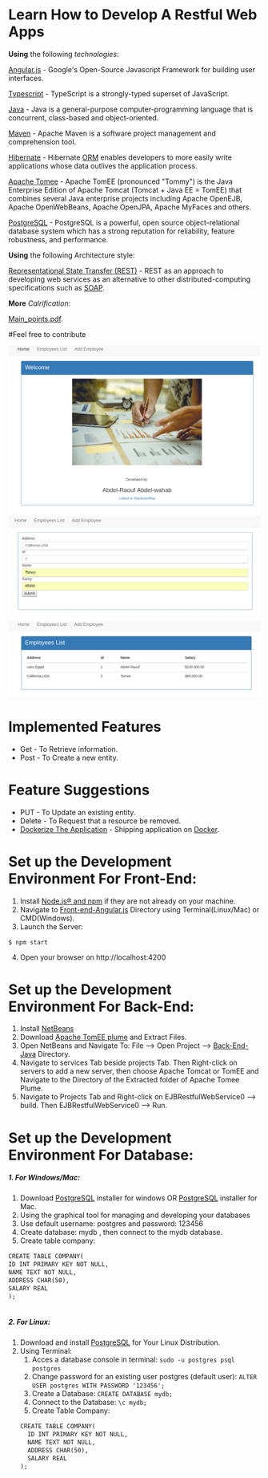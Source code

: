 # Learn How to Develop A Restful Web Apps

**Using** the following *technologies*: 

[Angular.js](https://angular.io/) - Google's Open-Source Javascript Framework for building user interfaces.

[Typescript](https://www.typescriptlang.org/) - TypeScript is a strongly-typed superset of JavaScript.

[Java](https://www.oracle.com/technetwork/java/index.html) - Java is a general-purpose computer-programming language that is concurrent, class-based and object-oriented.

[Maven](https://maven.apache.org/) - Apache Maven is a software project management and comprehension tool.

[Hibernate](https://hibernate.org/) - Hibernate [ORM](http://hibernate.org/orm/what-is-an-orm/) enables developers to more easily write applications whose data outlives the application process. 

[Apache Tomee](http://tomee.apache.org/) - Apache TomEE (pronounced "Tommy") is the Java Enterprise Edition of Apache Tomcat (Tomcat + Java EE = TomEE) that combines several Java enterprise projects including Apache OpenEJB, Apache OpenWebBeans, Apache OpenJPA, Apache MyFaces and others.

[PostgreSQL](https://www.postgresql.org/) - PostgreSQL is a powerful, open source object-relational database system which has a strong reputation for reliability, feature robustness, and performance.

**Using** the following Architecture style:

[Representational State Transfer (REST)](https://spring.io/understanding/REST) - REST as an approach to developing web services as an alternative to other distributed-computing specifications such as [SOAP](https://www.tutorialspoint.com/soap/what_is_soap.htm). 

**More** *Calrification*:

[Main_points.pdf](https://github.com/Abdel-Raouf/Restful-App/blob/master/main_points.pdf).

#Feel free to contribute

![App look](https://github.com/Abdel-Raouf/Restful-App/blob/master/images/Screenshot%20from%202018-10-01%2006-54-41.png)
![App look](https://github.com/Abdel-Raouf/Restful-App/blob/master/images/Screenshot%20from%202018-10-01%2006-53-51.png)
![App look](https://github.com/Abdel-Raouf/Restful-App/blob/master/images/Screenshot%20from%202018-10-01%2006-54-18.png)

# Implemented Features

- Get - To Retrieve information.
- Post - To Create a new entity.

# Feature Suggestions

- PUT - To Update an existing entity.
- Delete - To Request that a resource be removed.
- [Dockerize The Application](https://github.com/docker/labs/tree/master/developer-tools/nodejs/porting/) - Shipping application on [Docker](https://www.docker.com/).

# Set up the Development Environment For Front-End:

1. Install [Node.js® and npm](https://nodejs.org/en/download/) if they are not already on your machine.
2. Navigate to [Front-end-Angular.js](https://github.com/Abdel-Raouf/Restful-App/tree/master/Front-end-Angular.js) Directory using Terminal(Linux/Mac) or CMD(Windows).
3. Launch the Server: 
```
$ npm start
```
4. Open your browser on http://localhost:4200

# Set up the Development Environment For Back-End:

1. Install [NetBeans](https://netbeans.org/downloads/) 
2. Download [Apache TomEE plume](http://tomee.apache.org/download-ng.html) and Extract Files. 
3. Open NetBeans and Navigate To: File --> Open Project --> [Back-End-Java](https://github.com/Abdel-Raouf/Restful-App/tree/master/Back-end-Java) Directory.
4. Navigate to services Tab beside projects Tab. Then Right-click on servers to add a new server, then choose Apache Tomcat or TomEE and Navigate to the Directory of the Extracted folder of Apache Tomee Plume.
5. Navigate to Projects Tab and Right-click on EJBRestfulWebService0 --> build. Then EJBRestfulWebService0 --> Run.

# Set up the Development Environment For Database:

  ##### 1.  For Windows/Mac:
  1. Download [PostgreSQL](https://www.postgresql.org/download/windows/) installer for windows
      OR [PostgreSQL](https://www.postgresql.org/download/macosx/) installer for Mac.
  2. Using the graphical tool for managing and developing your databases
  3. Use default username: postgres and password: 123456
  4. Create database: mydb , then connect to the mydb database.
  5. Create table company:
  ```
CREATE TABLE COMPANY(
  ID INT PRIMARY KEY NOT NULL,
  NAME TEXT NOT NULL,
  ADDRESS CHAR(50),
  SALARY REAL
);
​
  ```
 ##### 2. For Linux:
 1. Download and install [PostgreSQL](https://www.postgresql.org/download/) for Your Linux Distribution.
 2. Using Terminal:
    1. Acces a database console in terminal: ``` sudo -u postgres psql postgres ```
    2. Change password for an existing user postgres (default user): ``` ALTER USER postgres WITH PASSWORD '123456'; ```
    3. Create a Database: ``` CREATE DATABASE mydb; ```
    4. Connect to the Database: ``` \c mydb; ```
    5. Create Table Company:
    ```
    CREATE TABLE COMPANY(
      ID INT PRIMARY KEY NOT NULL,
      NAME TEXT NOT NULL,
      ADDRESS CHAR(50),
      SALARY REAL
    );
    ```
